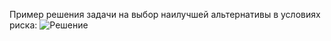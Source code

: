 Пример решения задачи на выбор наилучшей альтернативы в условиях риска:
![Решение](https://github.com/user-attachments/assets/5848b743-3f13-4374-a4fa-48b45b5bc3e3)
